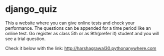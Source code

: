 # django_quiz
This a website where you can give online tests and check your performance.
The questions can be appended for a time period like an online test. 
Go register as class 5th or as 9th(prefer it) student and you will see a trial question.

Check it below with the link:
http://harshagrawal30.pythonanywhere.com
